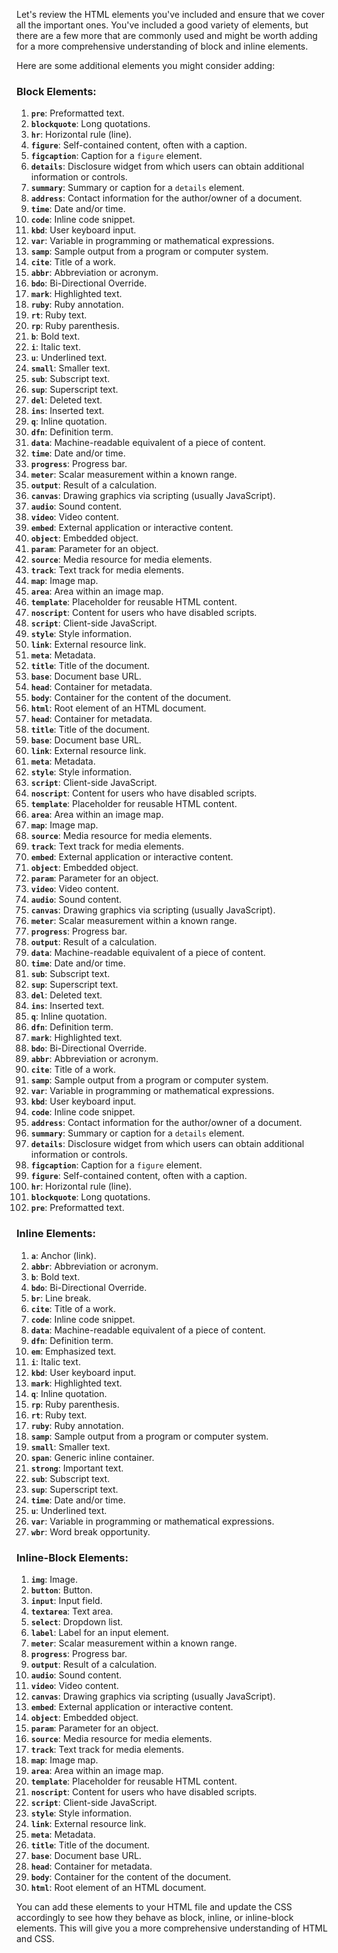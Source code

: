 Let's review the HTML elements you've included and ensure that we cover all the important ones. You've included a good variety of elements, but there are a few more that are commonly used and might be worth adding for a more comprehensive understanding of block and inline elements.

Here are some additional elements you might consider adding:

### Block Elements:
1. **`pre`**: Preformatted text.
2. **`blockquote`**: Long quotations.
3. **`hr`**: Horizontal rule (line).
4. **`figure`**: Self-contained content, often with a caption.
5. **`figcaption`**: Caption for a `figure` element.
6. **`details`**: Disclosure widget from which users can obtain additional information or controls.
7. **`summary`**: Summary or caption for a `details` element.
8. **`address`**: Contact information for the author/owner of a document.
9. **`time`**: Date and/or time.
10. **`code`**: Inline code snippet.
11. **`kbd`**: User keyboard input.
12. **`var`**: Variable in programming or mathematical expressions.
13. **`samp`**: Sample output from a program or computer system.
14. **`cite`**: Title of a work.
15. **`abbr`**: Abbreviation or acronym.
16. **`bdo`**: Bi-Directional Override.
17. **`mark`**: Highlighted text.
18. **`ruby`**: Ruby annotation.
19. **`rt`**: Ruby text.
20. **`rp`**: Ruby parenthesis.
21. **`b`**: Bold text.
22. **`i`**: Italic text.
23. **`u`**: Underlined text.
24. **`small`**: Smaller text.
25. **`sub`**: Subscript text.
26. **`sup`**: Superscript text.
27. **`del`**: Deleted text.
28. **`ins`**: Inserted text.
29. **`q`**: Inline quotation.
30. **`dfn`**: Definition term.
31. **`data`**: Machine-readable equivalent of a piece of content.
32. **`time`**: Date and/or time.
33. **`progress`**: Progress bar.
34. **`meter`**: Scalar measurement within a known range.
35. **`output`**: Result of a calculation.
36. **`canvas`**: Drawing graphics via scripting (usually JavaScript).
37. **`audio`**: Sound content.
38. **`video`**: Video content.
39. **`embed`**: External application or interactive content.
40. **`object`**: Embedded object.
41. **`param`**: Parameter for an object.
42. **`source`**: Media resource for media elements.
43. **`track`**: Text track for media elements.
44. **`map`**: Image map.
45. **`area`**: Area within an image map.
46. **`template`**: Placeholder for reusable HTML content.
47. **`noscript`**: Content for users who have disabled scripts.
48. **`script`**: Client-side JavaScript.
49. **`style`**: Style information.
50. **`link`**: External resource link.
51. **`meta`**: Metadata.
52. **`title`**: Title of the document.
53. **`base`**: Document base URL.
54. **`head`**: Container for metadata.
55. **`body`**: Container for the content of the document.
56. **`html`**: Root element of an HTML document.
57. **`head`**: Container for metadata.
58. **`title`**: Title of the document.
59. **`base`**: Document base URL.
60. **`link`**: External resource link.
61. **`meta`**: Metadata.
62. **`style`**: Style information.
63. **`script`**: Client-side JavaScript.
64. **`noscript`**: Content for users who have disabled scripts.
65. **`template`**: Placeholder for reusable HTML content.
66. **`area`**: Area within an image map.
67. **`map`**: Image map.
68. **`source`**: Media resource for media elements.
69. **`track`**: Text track for media elements.
70. **`embed`**: External application or interactive content.
71. **`object`**: Embedded object.
72. **`param`**: Parameter for an object.
73. **`video`**: Video content.
74. **`audio`**: Sound content.
75. **`canvas`**: Drawing graphics via scripting (usually JavaScript).
76. **`meter`**: Scalar measurement within a known range.
77. **`progress`**: Progress bar.
78. **`output`**: Result of a calculation.
79. **`data`**: Machine-readable equivalent of a piece of content.
80. **`time`**: Date and/or time.
81. **`sub`**: Subscript text.
82. **`sup`**: Superscript text.
83. **`del`**: Deleted text.
84. **`ins`**: Inserted text.
85. **`q`**: Inline quotation.
86. **`dfn`**: Definition term.
87. **`mark`**: Highlighted text.
88. **`bdo`**: Bi-Directional Override.
89. **`abbr`**: Abbreviation or acronym.
90. **`cite`**: Title of a work.
91. **`samp`**: Sample output from a program or computer system.
92. **`var`**: Variable in programming or mathematical expressions.
93. **`kbd`**: User keyboard input.
94. **`code`**: Inline code snippet.
95. **`address`**: Contact information for the author/owner of a document.
96. **`summary`**: Summary or caption for a `details` element.
97. **`details`**: Disclosure widget from which users can obtain additional information or controls.
98. **`figcaption`**: Caption for a `figure` element.
99. **`figure`**: Self-contained content, often with a caption.
100. **`hr`**: Horizontal rule (line).
101. **`blockquote`**: Long quotations.
102. **`pre`**: Preformatted text.

### Inline Elements:
1. **`a`**: Anchor (link).
2. **`abbr`**: Abbreviation or acronym.
3. **`b`**: Bold text.
4. **`bdo`**: Bi-Directional Override.
5. **`br`**: Line break.
6. **`cite`**: Title of a work.
7. **`code`**: Inline code snippet.
8. **`data`**: Machine-readable equivalent of a piece of content.
9. **`dfn`**: Definition term.
10. **`em`**: Emphasized text.
11. **`i`**: Italic text.
12. **`kbd`**: User keyboard input.
13. **`mark`**: Highlighted text.
14. **`q`**: Inline quotation.
15. **`rp`**: Ruby parenthesis.
16. **`rt`**: Ruby text.
17. **`ruby`**: Ruby annotation.
18. **`samp`**: Sample output from a program or computer system.
19. **`small`**: Smaller text.
20. **`span`**: Generic inline container.
21. **`strong`**: Important text.
22. **`sub`**: Subscript text.
23. **`sup`**: Superscript text.
24. **`time`**: Date and/or time.
25. **`u`**: Underlined text.
26. **`var`**: Variable in programming or mathematical expressions.
27. **`wbr`**: Word break opportunity.

### Inline-Block Elements:
1. **`img`**: Image.
2. **`button`**: Button.
3. **`input`**: Input field.
4. **`textarea`**: Text area.
5. **`select`**: Dropdown list.
6. **`label`**: Label for an input element.
7. **`meter`**: Scalar measurement within a known range.
8. **`progress`**: Progress bar.
9. **`output`**: Result of a calculation.
10. **`audio`**: Sound content.
11. **`video`**: Video content.
12. **`canvas`**: Drawing graphics via scripting (usually JavaScript).
13. **`embed`**: External application or interactive content.
14. **`object`**: Embedded object.
15. **`param`**: Parameter for an object.
16. **`source`**: Media resource for media elements.
17. **`track`**: Text track for media elements.
18. **`map`**: Image map.
19. **`area`**: Area within an image map.
20. **`template`**: Placeholder for reusable HTML content.
21. **`noscript`**: Content for users who have disabled scripts.
22. **`script`**: Client-side JavaScript.
23. **`style`**: Style information.
24. **`link`**: External resource link.
25. **`meta`**: Metadata.
26. **`title`**: Title of the document.
27. **`base`**: Document base URL.
28. **`head`**: Container for metadata.
29. **`body`**: Container for the content of the document.
30. **`html`**: Root element of an HTML document.

You can add these elements to your HTML file and update the CSS accordingly to see how they behave as block, inline, or inline-block elements. This will give you a more comprehensive understanding of HTML and CSS.